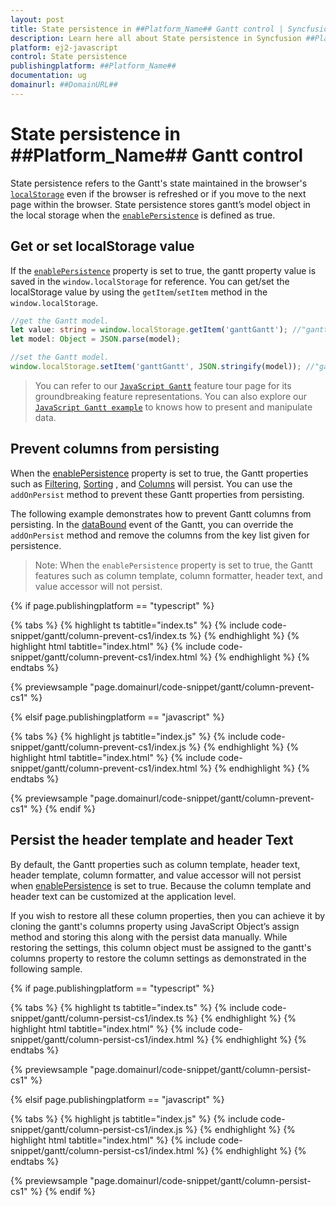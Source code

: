 ```yaml
---
layout: post
title: State persistence in ##Platform_Name## Gantt control | Syncfusion
description: Learn here all about State persistence in Syncfusion ##Platform_Name## Gantt control of Syncfusion Essential JS 2 and more.
platform: ej2-javascript
control: State persistence 
publishingplatform: ##Platform_Name##
documentation: ug
domainurl: ##DomainURL##
---
```


# State persistence in ##Platform_Name## Gantt control

State persistence refers to the Gantt's state maintained in the browser's [`localStorage`](https://www.w3schools.com/html/html5_webstorage.asp#) even if the browser is refreshed or if you move to the next page within the browser. State persistence stores gantt’s model object in the local storage when the [`enablePersistence`](../api/gantt/#enablepersistence) is defined as true.

## Get or set localStorage value

If the [`enablePersistence`](../api/gantt/#enablepersistence) property is set to true, the gantt property value is saved in the `window.localStorage` for reference. You can get/set the localStorage value by using the `getItem`/`setItem` method in the `window.localStorage`.

```ts
//get the Gantt model.
let value: string = window.localStorage.getItem('ganttGantt'); //"ganttGantt" is component name + component id.
let model: Object = JSON.parse(model);

```

```ts
//set the Gantt model.
window.localStorage.setItem('ganttGantt', JSON.stringify(model)); //"ganttGantt" is component name + component id.

```

> You can refer to our [`JavaScript Gantt`](https://www.syncfusion.com/javascript-ui-controls/js-gantt-chart) feature tour page for its groundbreaking feature representations. You can also explore our [`JavaScript Gantt example`](https://ej2.syncfusion.com/demos/#/material/gantt/default.html) to knows how to present and manipulate data.

## Prevent columns from persisting

When the [enablePersistence](../api/gantt/#enablepersistence) property is set to true, the Gantt properties such as [Filtering](../api/gantt/#allowfiltering), [Sorting](../api/gantt/#allowsorting) , and [Columns](../api/gantt/#columns) will persist. You can use the `addOnPersist` method to prevent these Gantt properties from persisting.

The following example demonstrates how to prevent Gantt columns from persisting. In the [dataBound](../api/gantt/#databound) event of the Gantt, you can override the `addOnPersist` method and remove the columns from the key list given for persistence.

>Note: When the `enablePersistence` property is set to true, the Gantt features such as column template, column formatter, header text, and value accessor will not persist.

{% if page.publishingplatform == "typescript" %}

 {% tabs %}
{% highlight ts tabtitle="index.ts" %}
{% include code-snippet/gantt/column-prevent-cs1/index.ts %}
{% endhighlight %}
{% highlight html tabtitle="index.html" %}
{% include code-snippet/gantt/column-prevent-cs1/index.html %}
{% endhighlight %}
{% endtabs %}
        
{% previewsample "page.domainurl/code-snippet/gantt/column-prevent-cs1" %}

{% elsif page.publishingplatform == "javascript" %}

{% tabs %}
{% highlight js tabtitle="index.js" %}
{% include code-snippet/gantt/column-prevent-cs1/index.js %}
{% endhighlight %}
{% highlight html tabtitle="index.html" %}
{% include code-snippet/gantt/column-prevent-cs1/index.html %}
{% endhighlight %}
{% endtabs %}

{% previewsample "page.domainurl/code-snippet/gantt/column-prevent-cs1" %}
{% endif %}

## Persist the header template and header Text

By default, the Gantt properties such as column template, header text, header template, column formatter, and value accessor will not persist when [enablePersistence](../api/gantt/#enablepersistence) is set to true. Because the column template and header text can be customized at the application level.

If you wish to restore all these column properties, then you can achieve it by cloning the gantt's columns property using JavaScript Object’s assign method and storing this along with the persist data manually. While restoring the settings, this column object must be assigned to the gantt's columns property to restore the column settings as demonstrated in the following sample.

{% if page.publishingplatform == "typescript" %}

 {% tabs %}
{% highlight ts tabtitle="index.ts" %}
{% include code-snippet/gantt/column-persist-cs1/index.ts %}
{% endhighlight %}
{% highlight html tabtitle="index.html" %}
{% include code-snippet/gantt/column-persist-cs1/index.html %}
{% endhighlight %}
{% endtabs %}
        
{% previewsample "page.domainurl/code-snippet/gantt/column-persist-cs1" %}

{% elsif page.publishingplatform == "javascript" %}

{% tabs %}
{% highlight js tabtitle="index.js" %}
{% include code-snippet/gantt/column-persist-cs1/index.js %}
{% endhighlight %}
{% highlight html tabtitle="index.html" %}
{% include code-snippet/gantt/column-persist-cs1/index.html %}
{% endhighlight %}
{% endtabs %}

{% previewsample "page.domainurl/code-snippet/gantt/column-persist-cs1" %}
{% endif %}
